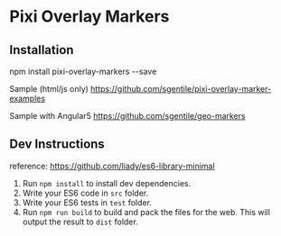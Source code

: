# Pixi Overlay Markers

## Installation

npm install pixi-overlay-markers --save

Sample (html/js only) https://github.com/sgentile/pixi-overlay-marker-examples

Sample with Angular5 https://github.com/sgentile/geo-markers

## Dev Instructions

reference: https://github.com/liady/es6-library-minimal

  1. Run `npm install` to install dev dependencies.
  2. Write your ES6 code in `src` folder.
  3. Write your ES6 tests in `test` folder.
  4. Run `npm run build` to build and pack the files for the web. This will output the result to `dist` folder.

